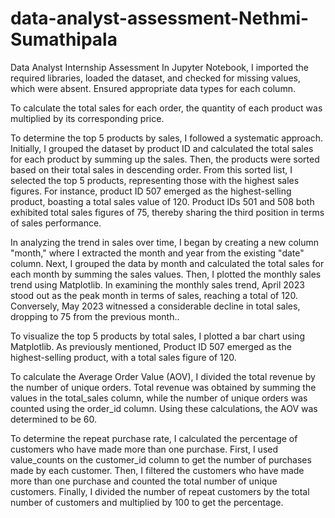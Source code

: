 # data-analyst-assessment-Nethmi-Sumathipala
Data Analyst Internship Assessment
In Jupyter Notebook, I imported the required libraries, loaded the dataset, and checked for missing values, which were absent. Ensured appropriate data types for each column.

To calculate the total sales for each order, the quantity of each product was multiplied by its corresponding price.

To determine the top 5 products by sales, I followed a systematic approach. Initially, I grouped the dataset by product ID and calculated the total sales for each product by summing up the sales. Then, the products were sorted based on their total sales in descending order. From this sorted list, I selected the top 5 products, representing those with the highest sales figures. For instance, product ID 507 emerged as the highest-selling product, boasting a total sales value of 120. Product IDs 501 and 508 both exhibited total sales figures of 75, thereby sharing the third position in terms of sales performance. 

In analyzing the trend in sales over time, I began by creating a new column "month," where I extracted the month and year from the existing "date" column. Next, I grouped the data by month and calculated the total sales for each month by summing the sales values. Then, I plotted the monthly sales trend using Matplotlib. In examining the monthly sales trend, April 2023 stood out as the peak month in terms of sales, reaching a total of 120. Conversely, May 2023 witnessed a considerable decline in total sales, dropping to 75 from the previous month..

To visualize the top 5 products by total sales, I plotted a bar chart using Matplotlib. As previously mentioned, Product ID 507 emerged as the highest-selling product, with a total sales figure of 120.

To calculate the Average Order Value (AOV), I divided the total revenue by the number of unique orders. Total revenue was obtained by summing the values in the total_sales column, while the number of unique orders was counted using the order_id column. Using these calculations, the AOV was determined to be 60. 

To determine the repeat purchase rate, I calculated the percentage of customers who have made more than one purchase. First, I used value_counts on the customer_id column to get the number of purchases made by each customer. Then, I filtered the customers who have made more than one purchase and counted the total number of unique customers. Finally, I divided the number of repeat customers by the total number of customers and multiplied by 100 to get the percentage.

